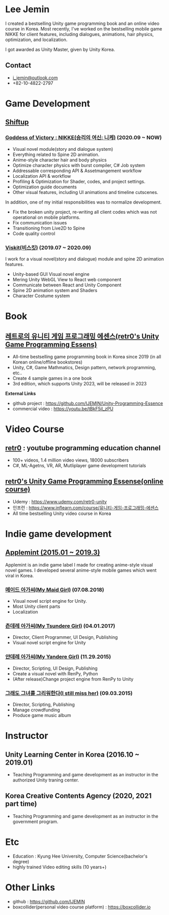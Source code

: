 # Lee Jemin

I created a bestselling Unity game programming book and an online video course in Korea. Most recently, I've worked on the bestselling mobile game NIKKE for client features, including dialogues, animations, hair physics, optimization, and localization.

I got awarded as Unity Master, given by Unity Korea.

## Contact
- i_jemin@outlook.com
- +82-10-4822-2797

# Game Development
## [Shiftup](https://shiftup.co.kr)
### [Goddess of Victory : NIKKE(승리의 여신: 니케)](https://www.nikke-en.com) (2020.09 ~ NOW)
- Visual novel module(story and dialogue system)
- Everything related to Spine 2D animation.
- Anime-style character hair and body physics
- Optimize character physics with burst compiler, C# Job system
- Addressable corresponding API & Assetmangement workflow
- Localization API & workflow
- Profiling & Optimization for Shader, codes, and project settings.
- Optimization guide documents
- Other visual features, including UI animations and timeline cutscenes.

In addition, one of my initial responsibilities was to normalize development.

- Fix the broken unity project, re-writing all client codes which was not operational on mobile platforms.
- Fix communication issues
- Transitioning from Live2D to Spine
- Code quality control

### [Viskit(비스킷)](https://youtu.be/YPFDJs62z5U) (2019.07 ~ 2020.09)
I work for a visual novel(story and dialogue) module and spine 2D animation features.

- Unity-based GUI Visual novel engine
- Mering Unity WebGL View to React web component
- Communicate between React and Unity Component
- Spine 2D animation system and Shaders
- Character Costume system

# Book
## [레트로의 유니티 게임 프로그래밍 에센스(retr0's Unity Game Programming Essens)](https://www.hanbit.co.kr/store/books/look.php?p_code=B9351446616)
- All-time bestselling game programming book in Korea since 2019 (in all Korean online/offline bookstores)
- Unity, C#, Game Mathmatics, Design pattern, network programming, etc..
- Create 4 sample games in a one book
- 3rd edition, which supports Unity 2023, will be released in 2023

**External Links**

- github project : https://github.com/IJEMIN/Unity-Programming-Essence
- commercial video : https://youtu.be/tBkF5il_zPU

# Video Course
## [retr0](https://youtube.com/c/jeminDev) : youtube programming education channel
- 100+ videos, 1.4 million video views, 18000 subscribers
- C#, ML-Agetns, VR, AR, Mutliplayer game development tutorials
## [retr0's Unity Game Programming Essense(online course)](https://www.udemy.com/retr0-unity)
- Udemy : https://www.udemy.com/retr0-unity
- 인프런 : https://www.inflearn.com/course/유니티-게임-프로그래밍-에센스
- All time bestselling Unity video course in Korea

# Indie game development
## [Applemint (2015.01 ~ 2019.3)](https://applemintgames.com/)
Applemint is an indie game label I made for creating anime-style visual novel games. I developed several anime-style mobile games which went viral in Korea.

### [메이드 아가씨(My Maid Girl)](https://applemintgames.com/메이드-아가씨) (07.08.2018)

* Visual novel script engine for Unity.
* Most Unity client parts
* Localization

### [츤데레 아가씨(My Tsundere Girl)](https://applemintgames.com/my-dere-girl) (04.01.2017)

* Director, Client Programmer, UI Design, Publishing
* Visual novel script engine for Unity

### [얀데레 아가씨(My Yandere Girl)](https://applemintgames.com/yandere-girl) (11.29.2015)

* Director, Scripting, UI Design, Publishing
* Create a visual novel with RenPy, Python
* (After release)Change project engine from RenPy to Unity

### [그래도 그녀를 그리워한다(I still miss her)](https://applemintgames.com/i-still-miss-her) (09.03.2015)

* Director, Scripting, Publishing
* Manage crowdfunding
* Produce game music album

# Instructor
## Unity Learning Center in Korea (2016.10 ~ 2019.01)
- Teaching Programming and game development as an instructor in the authorized Unity traning center.

## Korea Creative Contents Agency (2020, 2021 part time)
- Teaching Programming and game development as an instructor in the government program.

# Etc
- Education : Kyung Hee University, Computer Science(bachelor's degree)
- highly trained Video editing skills (10 years+)

# Other Links
- github : https://github.com/IJEMIN
- boxcollider(personal video course platform) : https://boxcollider.io